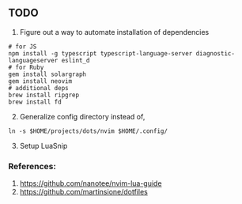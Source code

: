 TODO
----
1. Figure out a way to automate installation of dependencies
```
# for JS
npm install -g typescript typescript-language-server diagnostic-languageserver eslint_d
# for Ruby
gem install solargraph
gem install neovim
# additional deps
brew install ripgrep
brew install fd
```
2. Generalize config directory instead of,
```
ln -s $HOME/projects/dots/nvim $HOME/.config/
```
3. Setup LuaSnip


### References:
1. https://github.com/nanotee/nvim-lua-guide
2. https://github.com/martinsione/dotfiles

